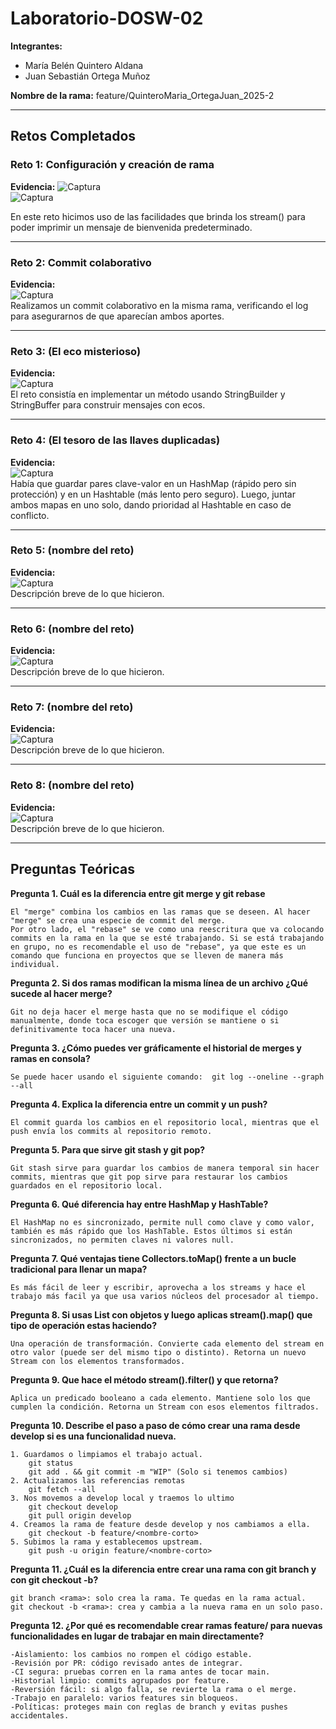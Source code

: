 # Laboratorio-DOSW-02

**Integrantes:**
- María Belén Quintero Aldana  
- Juan Sebastián Ortega Muñoz  

**Nombre de la rama:** feature/QuinteroMaria_OrtegaJuan_2025-2  

---

## Retos Completados

### Reto 1: Configuración y creación de rama
**Evidencia:**
![Captura](./Quintero_Ortega/imagenes/reto1.png)  
![Captura](./Quintero_Ortega/imagenes/reto1salida.png)  

En este reto hicimos uso de las facilidades que brinda los stream() para poder imprimir un mensaje de bienvenida predeterminado.


---

### Reto 2: Commit colaborativo
**Evidencia:**  
![Captura](./Quintero_Ortega/imagenes/reto2_log.png)  
Realizamos un commit colaborativo en la misma rama, verificando el log para asegurarnos de que aparecían ambos aportes.  

---

### Reto 3: (El eco misterioso)
**Evidencia:**  
![Captura](./Quintero_Ortega/imagenes/reto3.png)  
El reto consistía en implementar un método usando StringBuilder y StringBuffer para construir mensajes con ecos. 

---

### Reto 4: (El tesoro de las llaves duplicadas)
**Evidencia:**  
![Captura](./Quintero_Ortega/imagenes/reto4.png)  
Había que guardar pares clave-valor en un HashMap (rápido pero sin protección) y en un Hashtable (más lento pero seguro). Luego, juntar ambos mapas en uno solo, dando prioridad al Hashtable en caso de conflicto.

---

### Reto 5: (nombre del reto)
**Evidencia:**  
![Captura](./Quintero_Ortega/imagenes/reto5.png)  
Descripción breve de lo que hicieron.  

---

### Reto 6: (nombre del reto)
**Evidencia:**  
![Captura](./Quintero_Ortega/imagenes/reto6.png)  
Descripción breve de lo que hicieron.  

---

### Reto 7: (nombre del reto)
**Evidencia:**  
![Captura](./Quintero_Ortega/imagenes/reto7.png)  
Descripción breve de lo que hicieron.  

---

### Reto 8: (nombre del reto)
**Evidencia:**  
![Captura](./Quintero_Ortega/imagenes/reto8.png)  
Descripción breve de lo que hicieron.  

---

## Preguntas Teóricas
**Pregunta 1. Cuál es la diferencia entre git merge y git rebase**

	El "merge" combina los cambios en las ramas que se deseen. Al hacer "merge" se crea una especie de commit del merge. 
	Por otro lado, el "rebase" se ve como una reescritura que va colocando commits en la rama en la que se esté trabajando. Si se está trabajando en grupo, no es recomendable el uso de "rebase", ya que este es un comando que funciona en proyectos que se lleven de manera más individual.

**Pregunta 2. Si dos ramas modifican la misma línea de un archivo ¿Qué sucede al hacer merge?**

	Git no deja hacer el merge hasta que no se modifique el código manualmente, donde toca escoger que versión se mantiene o si definitivamente toca hacer una nueva.

**Pregunta 3. ¿Cómo puedes ver gráficamente el historial de merges y ramas en consola?**

	Se puede hacer usando el siguiente comando:  git log --oneline --graph --all

**Pregunta 4. Explica la diferencia entre un commit y un push?**

	El commit guarda los cambios en el repositorio local, mientras que el push envía los commits al repositorio remoto.

**Pregunta 5. Para que sirve git stash y git pop?**

	Git stash sirve para guardar los cambios de manera temporal sin hacer commits, mientras que git pop sirve para restaurar los cambios guardados en el repositorio local.

**Pregunta 6. Qué diferencia hay entre HashMap y HashTable?**

	El HashMap no es sincronizado, permite null como clave y como valor, también es más rápido que los HashTable. Estos últimos si están sincronizados, no permiten claves ni valores null.

**Pregunta 7. Qué ventajas tiene Collectors.toMap() frente a un bucle tradicional para llenar un mapa?**

	Es más fácil de leer y escribir, aprovecha a los streams y hace el trabajo más facil ya que usa varios núcleos del procesador al tiempo.

**Pregunta 8. Si usas List con objetos y luego aplicas stream().map() que tipo de operación estas haciendo?**

	Una operación de transformación. Convierte cada elemento del stream en otro valor (puede ser del mismo tipo o distinto). Retorna un nuevo Stream con los elementos transformados.

**Pregunta 9. Que hace el método stream().filter() y que retorna?** 

	Aplica un predicado booleano a cada elemento. Mantiene solo los que cumplen la condición. Retorna un Stream con esos elementos filtrados.

**Pregunta 10. Describe el paso a paso de cómo crear una rama desde develop si es una funcionalidad nueva.**

	1. Guardamos o limpiamos el trabajo actual.
		git status
		git add . && git commit -m "WIP" (Solo si tenemos cambios)
	2. Actualizamos las referencias remotas
		git fetch --all
	3. Nos movemos a develop local y traemos lo ultimo
		git checkout develop
		git pull origin develop
	4. Creamos la rama de feature desde develop y nos cambiamos a ella.
		git checkout -b feature/<nombre-corto>
	5. Subimos la rama y establecemos upstream.
		git push -u origin feature/<nombre-corto>


**Pregunta 11. ¿Cuál es la diferencia entre crear una rama con git branch y con git checkout -b?**

	git branch <rama>: solo crea la rama. Te quedas en la rama actual.
	git checkout -b <rama>: crea y cambia a la nueva rama en un solo paso.

**Pregunta 12. ¿Por qué es recomendable crear ramas feature/ para nuevas funcionalidades en lugar de trabajar en main directamente?**

	-Aislamiento: los cambios no rompen el código estable.
	-Revisión por PR: código revisado antes de integrar.
	-CI segura: pruebas corren en la rama antes de tocar main.
	-Historial limpio: commits agrupados por feature.
	-Reversión fácil: si algo falla, se revierte la rama o el merge.
	-Trabajo en paralelo: varios features sin bloqueos.
	-Políticas: proteges main con reglas de branch y evitas pushes accidentales.
